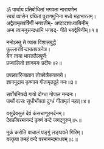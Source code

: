 ॐ पार्थाय प्रतिबोधितां भगवता नारायणेन  
स्वयं व्यासेन ग्रथितां पुराणमुनिना मध्ये महाभारतम्।  
अद्वैतामृतवर्षिणीं भगवतीम्- अष्टादशाध्यायिनीम्   
अम्ब त्वामनुसन्दधामि भगवद्- गीते भवद्वेषिणीम्॥१॥   
  
नमोऽस्तु ते व्यास विशालबुद्धे   
फुल्लारविन्दायतपत्रनेत्र।  
येन त्वया भारततैलपूर्णः   
प्रज्वालितो ज्ञानमयः प्रदीपः॥२॥   

प्रपन्नपारिजाताय तोत्रवेत्रैकपाणये।  
ज्ञानमुद्राय कृष्णाय गीतामृतदुहे नमः॥३॥   

सर्वोपनिषदो गावो दोग्धा गोपाल नन्दनः।  
पार्थो वत्सः सुधीर्भोक्ता दुग्धं गीतामृतं महत्॥४॥   

वसुदेवसुतं देवं कंसचाणूरमर्दनम्।  
देवकीपरमानन्दं कृष्णं वन्दे जगद्गुरुम्॥५॥  

मूकं करोति वाचालं पङ्गुं लङ्घयते गिरिम्।  
यत्कृपा तमहं वन्दे परमानन्दमाधवम्॥८॥  
